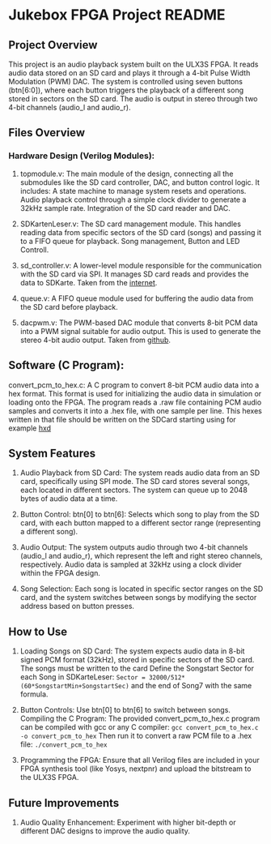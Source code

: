 # Jukebox FPGA Project README
## Project Overview
This project is an audio playback system built on the ULX3S FPGA. It reads audio data stored on an SD card and plays it through a 4-bit Pulse Width Modulation (PWM) DAC. The system is controlled using seven buttons (btn[6:0]), where each button triggers the playback of a different song stored in sectors on the SD card. The audio is output in stereo through two 4-bit channels (audio_l and audio_r).

## Files Overview
### Hardware Design (Verilog Modules):
1. topmodule.v:
    The main module of the design, connecting all the submodules like the SD card controller, DAC, and button control logic. It includes:
        A state machine to manage system resets and operations.
        Audio playback control through a simple clock divider to generate a 32kHz sample rate.
        Integration of the SD card reader and DAC.

1. SDKartenLeser.v:
        The SD card management module. This handles reading data from specific sectors of the SD card (songs) and passing it to a FIFO queue for playback.
        Song management, Button and LED Controll.

1. sd_controller.v:
        A lower-level module responsible for the communication with the SD card via SPI. It manages SD card reads and provides the data to SDKarte.
        Taken from the [internet](https://web.mit.edu/6.111/volume2/www/f2019/tools/sd_controller.v).

1. queue.v:
        A FIFO queue module used for buffering the audio data from the SD card before playback.

1. dacpwm.v:
        The PWM-based DAC module that converts 8-bit PCM data into a PWM signal suitable for audio output. This is used to generate the stereo 4-bit audio output.
        Taken from [github](https://github.com/emard/ulx3s-misc/blob/master/examples/audio/hdl/dacpwm.v).

## Software (C Program):
convert_pcm_to_hex.c:
    A C program to convert 8-bit PCM audio data into a hex format. This format is used for initializing the audio data in simulation or loading onto the FPGA. The program reads a .raw file containing PCM audio samples and converts it into a .hex file, with one sample per line. This hexes written in that file should be written on the SDCard starting using for example [hxd](https://mh-nexus.de/de/hxd/)

## System Features
1. Audio Playback from SD Card:
        The system reads audio data from an SD card, specifically using SPI mode. The SD card stores several songs, each located in different sectors. The system can queue up to 2048 bytes of audio data at a time.

1. Button Control:
        btn[0] to btn[6]: Selects which song to play from the SD card, with each button mapped to a different sector range (representing a different song).

1. Audio Output:
        The system outputs audio through two 4-bit channels (audio_l and audio_r), which represent the left and right stereo channels, respectively.
        Audio data is sampled at 32kHz using a clock divider within the FPGA design.

1. Song Selection:
        Each song is located in specific sector ranges on the SD card, and the system switches between songs by modifying the sector address based on button presses.

## How to Use

1. Loading Songs on SD Card:
        The system expects audio data in 8-bit signed PCM format (32kHz), stored in specific sectors of the SD card. The songs must be written to the card Define the Songstart Sector for each Song in SDKarteLeser:
    ```Sector = 32000/512*(60*SongstartMin+SongstartSec)```
    and the end of Song7 with the same formula.

1. Button Controls:
        Use btn[0] to btn[6] to switch between songs.
    Compiling the C Program: The provided convert_pcm_to_hex.c program can be compiled with gcc or any C compiler:
    ```gcc convert_pcm_to_hex.c -o convert_pcm_to_hex```
    Then run it to convert a raw PCM file to a .hex file:
    ```./convert_pcm_to_hex```

1. Programming the FPGA: Ensure that all Verilog files are included in your FPGA synthesis tool (like Yosys, nextpnr) and upload the bitstream to the ULX3S FPGA.

## Future Improvements

1. Audio Quality Enhancement:
    Experiment with higher bit-depth or different DAC designs to improve the audio quality.
